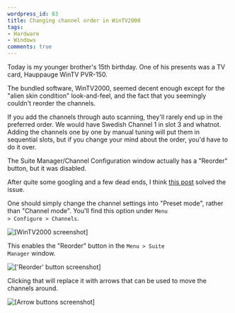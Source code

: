 ```yaml
---
wordpress_id: 83
title: Changing channel order in WinTV2000
tags:
- Hardware
- Windows
comments: true
---
```

Today is my younger brother's 15th birthday. One of his presents was a TV card, Hauppauge WinTV PVR-150.

The bundled software, WinTV2000, seemed decent enough except for the "alien skin condition" look-and-feel, and the fact that you seemingly couldn't reorder the channels.

If you add the channels through auto scanning, they'll rarely end up in the preferred order. We would have Swedish Channel 1 in slot 3 and whatnot. Adding the channels one by one by manual tuning will put them in sequential slots, but if you change your mind about the order, you'd have to do it over.

The Suite Manager/Channel Configuration window actually has a "Reorder" button, but it was disabled.

After quite some googling and a few dead ends, I think <a href="http://www.hauppauge.co.uk/board/showthread.php?t=2197">this post</a> solved the issue.

<!--more-->

One should simply change the channel settings into "Preset mode", rather than "Channel mode". You'll find this option under <code>Menu &gt; Configure &gt; Channels</code>.

<img src="http://henrik.nyh.se/uploads/wintv2000-preset_mode.png" alt="[WinTV2000 screenshot]" />

This enables the "Reorder" button in the <code>Menu &gt; Suite Manager</code> window.

<img src="http://henrik.nyh.se/uploads/wintv2000-reorder.png" alt="['Reorder' button screenshot]" />

Clicking that will replace it with arrows that can be used to move the channels around.

<img src="http://henrik.nyh.se/uploads/wintv2000-reordered.png" alt="[Arrow buttons screenshot]" />
